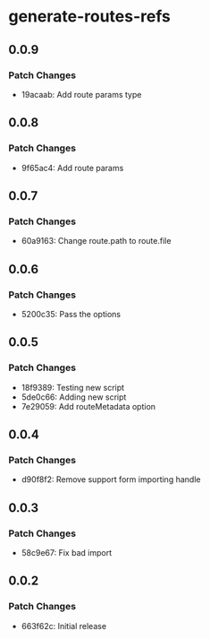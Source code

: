 # generate-routes-refs

## 0.0.9

### Patch Changes

- 19acaab: Add route params type

## 0.0.8

### Patch Changes

- 9f65ac4: Add route params

## 0.0.7

### Patch Changes

- 60a9163: Change route.path to route.file

## 0.0.6

### Patch Changes

- 5200c35: Pass the options

## 0.0.5

### Patch Changes

- 18f9389: Testing new script
- 5de0c66: Adding new script
- 7e29059: Add routeMetadata option

## 0.0.4

### Patch Changes

- d90f8f2: Remove support form importing handle

## 0.0.3

### Patch Changes

- 58c9e67: Fix bad import

## 0.0.2

### Patch Changes

- 663f62c: Initial release

